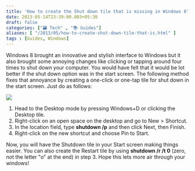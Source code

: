 ```yaml
---
title: 'How to create the Shut down tile that is missing in Windows 8'
date: 2013-05-14T23:39:00.003+05:30
draft: false
categories: ["🗃️ Tech" , "📚 Guides"]
aliases: [ "/2013/05/how-to-create-shut-down-tile-that-is.html" ]
tags : [Guides, Windows]
---
```


Windows 8 brought an innovative and stylish interface to Windows but it also brought some annoying changes like clicking or tapping around four times to shut down your computer. You would have felt that it would be lot better if the shut down option was in the start screen. The following method fixes that annoyance by creating a one-click or one-tap tile for shut down in the start screen. Just do as follows:  

[![](https://4.bp.blogspot.com/--HdRybtLXqM/UZJ9veLgknI/AAAAAAAABcc/UKPZezliKUM/s1600/shutdown+tile.png)](https://4.bp.blogspot.com/--HdRybtLXqM/UZJ9veLgknI/AAAAAAAABcc/UKPZezliKUM/s1600/shutdown+tile.png)

  

1.  Head to the Desktop mode by pressing Windows+D or clicking the Desktop tile.
2.  Right-click on an open space on the desktop and go to New > Shortcut.
3.  In the location field, type **shutdown /p** and then click Next, then Finish.
4.  Right-click on the new shortcut and choose Pin to Start.

Now, you will have the Shutdown tile in your Start screen making things easier. You can also create the Restart tile by using **shutdown /r /t 0** (zero, not the letter "o" at the end) in step 3. Hope this lets more air through your windows!
